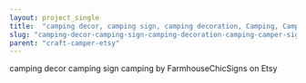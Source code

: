 ```yaml
---
layout: project_single
title:  "camping decor, camping sign, camping decoration, Camping, Camper Sign, Camper decor, camping beer sign, beer camping sign, 260"
slug: "camping-decor-camping-sign-camping-decoration-camping-camper-sign-camper-decor-camping-beer-sign-beer"
parent: "craft-camper-etsy"
---
```

camping decor camping sign camping by FarmhouseChicSigns on Etsy